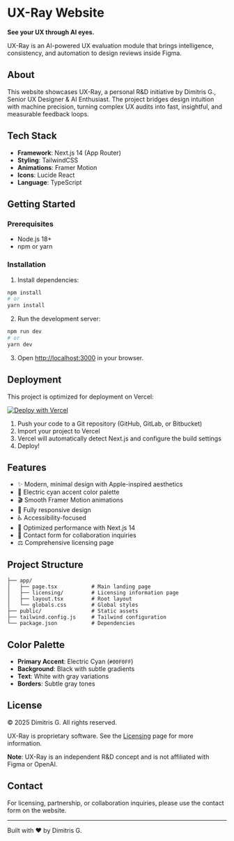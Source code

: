 # UX-Ray Website

**See your UX through AI eyes.**

UX-Ray is an AI-powered UX evaluation module that brings intelligence, consistency, and automation to design reviews inside Figma.

## About

This website showcases UX-Ray, a personal R&D initiative by Dimitris G., Senior UX Designer & AI Enthusiast. The project bridges design intuition with machine precision, turning complex UX audits into fast, insightful, and measurable feedback loops.

## Tech Stack

- **Framework**: Next.js 14 (App Router)
- **Styling**: TailwindCSS
- **Animations**: Framer Motion
- **Icons**: Lucide React
- **Language**: TypeScript

## Getting Started

### Prerequisites

- Node.js 18+ 
- npm or yarn

### Installation

1. Install dependencies:
```bash
npm install
# or
yarn install
```

2. Run the development server:
```bash
npm run dev
# or
yarn dev
```

3. Open [http://localhost:3000](http://localhost:3000) in your browser.

## Deployment

This project is optimized for deployment on Vercel:

[![Deploy with Vercel](https://vercel.com/button)](https://vercel.com/new)

1. Push your code to a Git repository (GitHub, GitLab, or Bitbucket)
2. Import your project to Vercel
3. Vercel will automatically detect Next.js and configure the build settings
4. Deploy!

## Features

- ✨ Modern, minimal design with Apple-inspired aesthetics
- 🎨 Electric cyan accent color palette
- 🎬 Smooth Framer Motion animations
- 📱 Fully responsive design
- ♿ Accessibility-focused
- 🚀 Optimized performance with Next.js 14
- 📧 Contact form for collaboration inquiries
- ⚖️ Comprehensive licensing page

## Project Structure

```
├── app/
│   ├── page.tsx           # Main landing page
│   ├── licensing/         # Licensing information page
│   ├── layout.tsx         # Root layout
│   └── globals.css        # Global styles
├── public/                # Static assets
├── tailwind.config.js     # Tailwind configuration
└── package.json           # Dependencies
```

## Color Palette

- **Primary Accent**: Electric Cyan (`#00F0FF`)
- **Background**: Black with subtle gradients
- **Text**: White with gray variations
- **Borders**: Subtle gray tones

## License

© 2025 Dimitris G. All rights reserved.

UX-Ray is proprietary software. See the [Licensing](/licensing) page for more information.

**Note**: UX-Ray is an independent R&D concept and is not affiliated with Figma or OpenAI.

## Contact

For licensing, partnership, or collaboration inquiries, please use the contact form on the website.

---

Built with ❤️ by Dimitris G.

